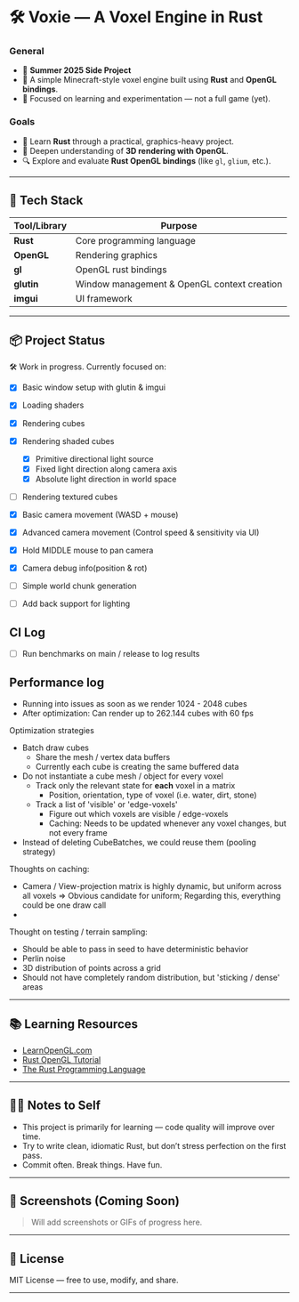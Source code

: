 # 🛠️ Voxie — A Voxel Engine in Rust

### General
- 🎯 **Summer 2025 Side Project**
- 🧱 A simple Minecraft-style voxel engine built using **Rust** and **OpenGL bindings**.
- 🔧 Focused on learning and experimentation — not a full game (yet).

### Goals
- 🚀 Learn **Rust** through a practical, graphics-heavy project.
- 🎨 Deepen understanding of **3D rendering with OpenGL**.
- 🔍 Explore and evaluate **Rust OpenGL bindings** (like `gl`, `glium`, etc.).

---

## 🔧 Tech Stack

| Tool/Library | Purpose |
|--------------|---------|
| **Rust** | Core programming language |
| **OpenGL** | Rendering graphics |
| **gl** | OpenGL rust bindings |
| **glutin** | Window management & OpenGL context creation |
| **imgui** | UI framework |

---

## 📦 Project Status

🛠️ Work in progress. Currently focused on:
- [x] Basic window setup with glutin & imgui
- [x] Loading shaders
- [x] Rendering cubes
- [x] Rendering shaded cubes
  - [x] Primitive directional light source 
  - [x] Fixed light direction along camera axis
  - [x] Absolute light direction in world space
- [ ] Rendering textured cubes
- [x] Basic camera movement (WASD + mouse)
- [x] Advanced camera movement (Control speed & sensitivity via UI)
- [x] Hold MIDDLE mouse to pan camera
- [x] Camera debug info(position & rot)
- [ ] Simple world chunk generation
- [ ] Add back support for lighting


## CI Log 
- [ ] Run benchmarks on main / release to log results 

## Performance log 
- Running into issues as soon as we render 1024 - 2048 cubes
- After optimization: Can render up to 262.144 cubes with 60 fps

Optimization strategies
- Batch draw cubes
  - Share the mesh / vertex data buffers 
  - Currently each cube is creating the same buffered data
- Do not instantiate a cube mesh / object for every voxel
  - Track only the relevant state for **each** voxel in a matrix
    - Position, orientation, type of voxel (i.e. water, dirt, stone)
  - Track a list of 'visible' or 'edge-voxels'
    - Figure out which voxels are visible / edge-voxels 
    - Caching: Needs to be updated whenever any voxel changes, but not every frame
- Instead of deleting CubeBatches, we could reuse them (pooling strategy)

Thoughts on caching:
- Camera / View-projection matrix is highly dynamic, but uniform across all voxels
  => Obvious candidate for uniform; Regarding this, everything could be one draw call
- 

Thought on testing / terrain sampling:
- Should be able to pass in seed to have deterministic behavior
- Perlin noise 
- 3D distribution of points across a grid 
- Should not have completely random distribution, but 'sticking / dense' areas 
---

## 📚 Learning Resources

- [LearnOpenGL.com](https://learnopengl.com/)
- [Rust OpenGL Tutorial](https://github.com/bwasty/learn-opengl-rs)
- [The Rust Programming Language](https://doc.rust-lang.org/book/)

---

## 🙋‍♂️ Notes to Self

- This project is primarily for learning — code quality will improve over time.
- Try to write clean, idiomatic Rust, but don’t stress perfection on the first pass.
- Commit often. Break things. Have fun.

---

## 📸 Screenshots (Coming Soon)

> Will add screenshots or GIFs of progress here.

---

## 📄 License

MIT License — free to use, modify, and share.

---

